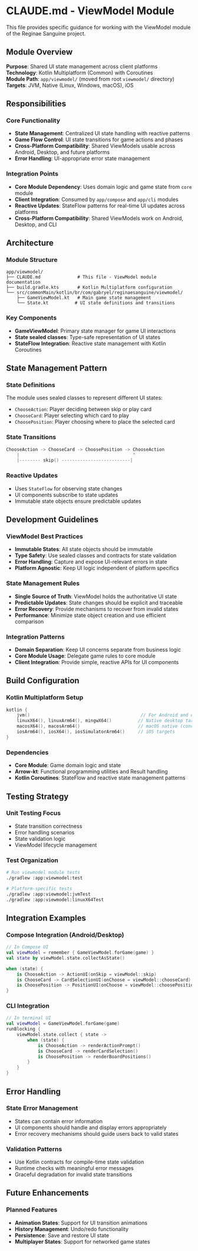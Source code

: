 # CLAUDE.md - ViewModel Module

This file provides specific guidance for working with the ViewModel module of the Reginae Sanguine project.

## Module Overview

**Purpose**: Shared UI state management across client platforms  
**Technology**: Kotlin Multiplatform (Common) with Coroutines  
**Module Path**: `app/viewmodel/` (moved from root `viewmodel/` directory)  
**Targets**: JVM, Native (Linux, Windows, macOS), iOS

## Responsibilities

### Core Functionality
- **State Management**: Centralized UI state handling with reactive patterns
- **Game Flow Control**: UI state transitions for game actions and phases
- **Cross-Platform Compatibility**: Shared ViewModels usable across Android, Desktop, and future platforms
- **Error Handling**: UI-appropriate error state management

### Integration Points
- **Core Module Dependency**: Uses domain logic and game state from `core` module
- **Client Integration**: Consumed by `app/compose` and `app/cli` modules
- **Reactive Updates**: StateFlow patterns for real-time UI updates across platforms
- **Cross-Platform Compatibility**: Shared ViewModels work on Android, Desktop, and CLI

## Architecture

### Module Structure
```
app/viewmodel/
├── CLAUDE.md              # This file - ViewModel module documentation
├── build.gradle.kts       # Kotlin Multiplatform configuration
└── src/commonMain/kotlin/br/com/gabryel/reginaesanguine/viewmodel/
    ├── GameViewModel.kt   # Main game state management
    └── State.kt          # UI state definitions and transitions
```

### Key Components
- **GameViewModel**: Primary state manager for game UI interactions
- **State sealed classes**: Type-safe representation of UI states
- **StateFlow Integration**: Reactive state management with Kotlin Coroutines

## State Management Pattern

### State Definitions
The module uses sealed classes to represent different UI states:
- `ChooseAction`: Player deciding between skip or play card
- `ChooseCard`: Player selecting which card to play
- `ChoosePosition`: Player choosing where to place the selected card

### State Transitions
```kotlin
ChooseAction -> ChooseCard -> ChoosePosition -> ChooseAction
    |                                           ^
    |-------- skip() --------------------------|
```

### Reactive Updates
- Uses `StateFlow` for observing state changes
- UI components subscribe to state updates
- Immutable state objects ensure predictable updates

## Development Guidelines

### ViewModel Best Practices
- **Immutable States**: All state objects should be immutable
- **Type Safety**: Use sealed classes and contracts for state validation
- **Error Handling**: Capture and expose UI-relevant errors in state
- **Platform Agnostic**: Keep UI logic independent of platform specifics

### State Management Rules
- **Single Source of Truth**: ViewModel holds the authoritative UI state
- **Predictable Updates**: State changes should be explicit and traceable
- **Error Recovery**: Provide mechanisms to recover from invalid states
- **Performance**: Minimize state object creation and use efficient comparison

### Integration Patterns
- **Domain Separation**: Keep UI concerns separate from business logic
- **Core Module Usage**: Delegate game rules to core module
- **Client Integration**: Provide simple, reactive APIs for UI components

## Build Configuration

### Kotlin Multiplatform Setup
```kotlin
kotlin {
    jvm()                                          // For Android and desktop usage
    linuxX64(), linuxArm64(), mingwX64()          // Native desktop targets
    macosX64(), macosArm64()                      // macOS native (conditional)
    iosArm64(), iosX64(), iosSimulatorArm64()     // iOS targets
}
```

### Dependencies
- **Core Module**: Game domain logic and state
- **Arrow-kt**: Functional programming utilities and Result<T> handling
- **Kotlin Coroutines**: StateFlow and reactive state management patterns

## Testing Strategy

### Unit Testing Focus
- State transition correctness
- Error handling scenarios
- State validation logic
- ViewModel lifecycle management

### Test Organization
```bash
# Run viewmodel module tests
./gradlew :app:viewmodel:test

# Platform-specific tests
./gradlew :app:viewmodel:jvmTest
./gradlew :app:viewmodel:linuxX64Test
```

## Integration Examples

### Compose Integration (Android/Desktop)
```kotlin
// In Compose UI
val viewModel = remember { GameViewModel.forGame(game) }
val state by viewModel.state.collectAsState()

when (state) {
    is ChooseAction -> ActionUI(onSkip = viewModel::skip)
    is ChooseCard -> CardSelectionUI(onChoose = viewModel::chooseCard)
    is ChoosePosition -> PositionUI(onChoose = viewModel::choosePosition)
}
```

### CLI Integration
```kotlin
// In terminal UI
val viewModel = GameViewModel.forGame(game)
runBlocking {
    viewModel.state.collect { state ->
        when (state) {
            is ChooseAction -> renderActionPrompt()
            is ChooseCard -> renderCardSelection()
            is ChoosePosition -> renderBoardPositions()
        }
    }
}
```

## Error Handling

### State Error Management
- States can contain error information
- UI components should handle and display errors appropriately
- Error recovery mechanisms should guide users back to valid states

### Validation Patterns
- Use Kotlin contracts for compile-time state validation
- Runtime checks with meaningful error messages
- Graceful degradation for invalid state transitions

## Future Enhancements

### Planned Features
- **Animation States**: Support for UI transition animations
- **History Management**: Undo/redo functionality
- **Persistence**: Save and restore UI state
- **Multiplayer States**: Support for networked game states